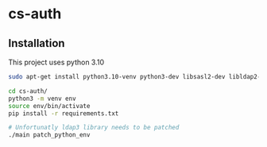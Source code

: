 # cs-auth

## Installation

This project uses python 3.10

```bash
sudo apt-get install python3.10-venv python3-dev libsasl2-dev libldap2-dev libssl-dev libldb-dev libldap2-dev
```

```bash
cd cs-auth/
python3 -m venv env
source env/bin/activate
pip install -r requirements.txt

# Unfortunatly ldap3 library needs to be patched
./main patch_python_env
```
